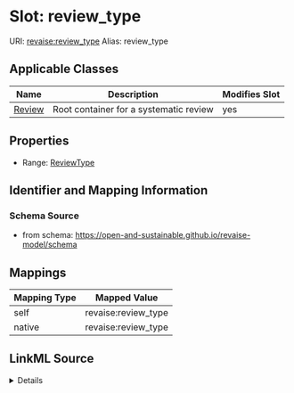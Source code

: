 

# Slot: review_type 



URI: [revaise:review_type](https://open-and-sustainable.github.io/revaise-model/schema/review_type)
Alias: review_type

<!-- no inheritance hierarchy -->





## Applicable Classes

| Name | Description | Modifies Slot |
| --- | --- | --- |
| [Review](Review.md) | Root container for a systematic review |  yes  |






## Properties

* Range: [ReviewType](ReviewType.md)




## Identifier and Mapping Information






### Schema Source


* from schema: https://open-and-sustainable.github.io/revaise-model/schema




## Mappings

| Mapping Type | Mapped Value |
| ---  | ---  |
| self | revaise:review_type |
| native | revaise:review_type |




## LinkML Source

<details>
```yaml
name: review_type
from_schema: https://open-and-sustainable.github.io/revaise-model/schema
rank: 1000
alias: review_type
domain_of:
- Review
range: ReviewType

```
</details>